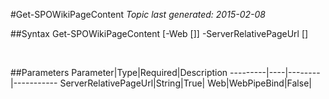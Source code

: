 #Get-SPOWikiPageContent
*Topic last generated: 2015-02-08*


##Syntax
    Get-SPOWikiPageContent [-Web [<WebPipeBind>]] -ServerRelativePageUrl [<String>]

&nbsp;

##Parameters
Parameter|Type|Required|Description
---------|----|--------|-----------
ServerRelativePageUrl|String|True|
Web|WebPipeBind|False|
